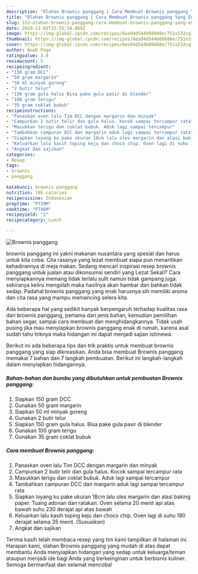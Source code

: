 ```yaml
---
description: "Olahan Brownis panggang | Cara Membuat Brownis panggang Yang Enak Banget"
title: "Olahan Brownis panggang | Cara Membuat Brownis panggang Yang Enak Banget"
slug: 153-olahan-brownis-panggang-cara-membuat-brownis-panggang-yang-enak-banget
date: 2020-11-02T15:55:34.069Z
image: https://img-global.cpcdn.com/recipes/6ea94d544b08608e/751x532cq70/brownis-panggang-foto-resep-utama.jpg
thumbnail: https://img-global.cpcdn.com/recipes/6ea94d544b08608e/751x532cq70/brownis-panggang-foto-resep-utama.jpg
cover: https://img-global.cpcdn.com/recipes/6ea94d544b08608e/751x532cq70/brownis-panggang-foto-resep-utama.jpg
author: Noah Page
ratingvalue: 3.8
reviewcount: 5
recipeingredient:
- "150 gram DCC"
- "50 gram margarin"
- "50 ml minyak goreng"
- "2 butir telur"
- "150 gram gula halus Bisa pake gula pasir di blender"
- "100 gram terigu"
- "35 gram coklat bubuk"
recipeinstructions:
- "Panaskan oven lalu Tim DCC dengan margarin dan minyak"
- "Campurkan 2 butir telir dan gula halus. Kocok sampai tercampur rata"
- "Masukkan terigu dan coklat bubuk. Aduk lagi sampai tercampur"
- "Tambahkan campuran DCC dan margarin aduk lagi sampai tercampur rata"
- "Siapkan loyang ku pake ukuran 18cm lalu oles margarin dan alasi baking paper. Tuang adonan dan ratakan. Oven selama 20 menit api atas bawah suhu 230 derajat api atas bawah"
- "Keluarkan lalu kasih toping keju dan choco chip. Oven lagi di suhu 180 derajat selama 35 menit. (Susuaikan)"
- "Angkat dan sajikan"
categories:
- Resep
tags:
- brownis
- panggang

katakunci: brownis panggang 
nutrition: 195 calories
recipecuisine: Indonesian
preptime: "PT39M"
cooktime: "PT46M"
recipeyield: "2"
recipecategory: Lunch

---
```



![Brownis panggang](https://img-global.cpcdn.com/recipes/6ea94d544b08608e/751x532cq70/brownis-panggang-foto-resep-utama.jpg)


brownis panggang ini yakni makanan nusantara yang spesial dan harus untuk kita coba. Cita rasanya yang lezat membuat siapa pun menantikan kehadirannya di meja makan.
Sedang mencari inspirasi resep brownis panggang untuk jualan atau dikonsumsi sendiri yang Lezat Sekali? Cara menyiapkannya memang tidak terlalu sulit namun tidak gampang juga. sekiranya keliru mengolah maka hasilnya akan hambar dan bahkan tidak sedap. Padahal brownis panggang yang enak harusnya sih memiliki aroma dan cita rasa yang mampu memancing selera kita.

Ada beberapa hal yang sedikit banyak berpengaruh terhadap kualitas rasa dari brownis panggang, pertama dari jenis bahan, kemudian pemilihan bahan segar, sampai cara membuat dan menghidangkannya. Tidak usah pusing jika mau menyiapkan brownis panggang enak di rumah, karena asal sudah tahu triknya maka hidangan ini dapat menjadi sajian istimewa.




Berikut ini ada beberapa tips dan trik praktis untuk membuat brownis panggang yang siap dikreasikan. Anda bisa membuat Brownis panggang memakai 7 bahan dan 7 langkah pembuatan. Berikut ini langkah-langkah dalam menyiapkan hidangannya.

<!--inarticleads1-->

##### Bahan-bahan dan bumbu yang dibutuhkan untuk pembuatan Brownis panggang:

1. Siapkan 150 gram DCC
1. Gunakan 50 gram margarin
1. Siapkan 50 ml minyak goreng
1. Gunakan 2 butir telur
1. Siapkan 150 gram gula halus. Bisa pake gula pasir di blender
1. Gunakan 100 gram terigu
1. Gunakan 35 gram coklat bubuk




<!--inarticleads2-->

##### Cara membuat Brownis panggang:

1. Panaskan oven lalu Tim DCC dengan margarin dan minyak
1. Campurkan 2 butir telir dan gula halus. Kocok sampai tercampur rata
1. Masukkan terigu dan coklat bubuk. Aduk lagi sampai tercampur
1. Tambahkan campuran DCC dan margarin aduk lagi sampai tercampur rata
1. Siapkan loyang ku pake ukuran 18cm lalu oles margarin dan alasi baking paper. Tuang adonan dan ratakan. Oven selama 20 menit api atas bawah suhu 230 derajat api atas bawah
1. Keluarkan lalu kasih toping keju dan choco chip. Oven lagi di suhu 180 derajat selama 35 menit. (Susuaikan)
1. Angkat dan sajikan




Terima kasih telah membaca resep yang tim kami tampilkan di halaman ini. Harapan kami, olahan Brownis panggang yang mudah di atas dapat membantu Anda menyiapkan hidangan yang sedap untuk keluarga/teman ataupun menjadi ide bagi Anda yang berkeinginan untuk berbisnis kuliner. Semoga bermanfaat dan selamat mencoba!
